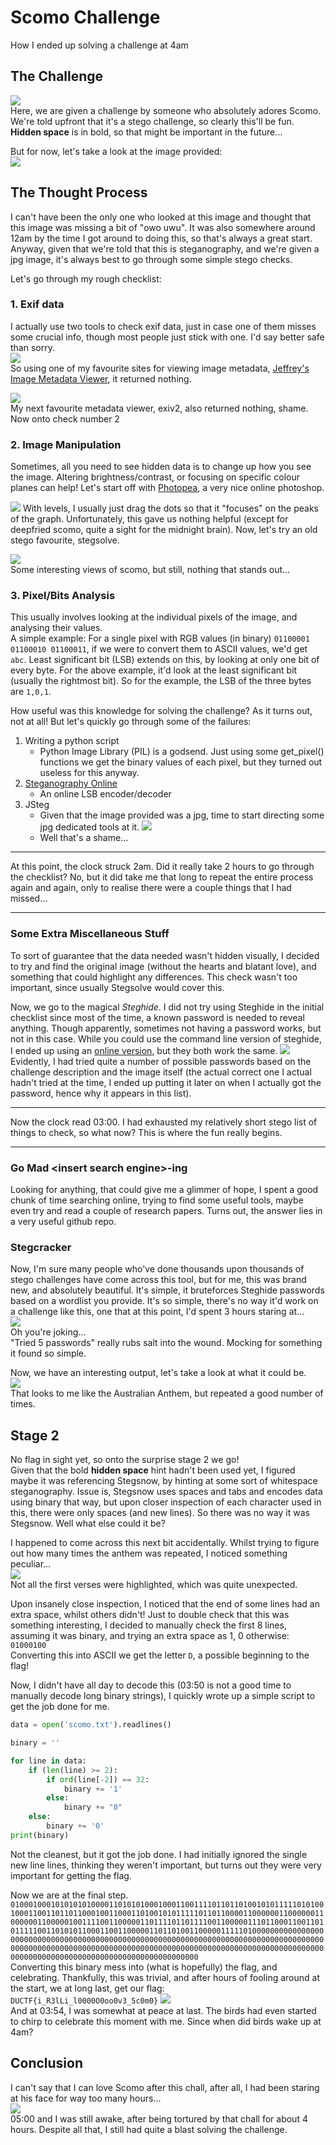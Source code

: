 # Scomo Challenge
How I ended up solving a challenge at 4am

## The Challenge
![][ChallDesc]  
Here, we are given a challenge by someone who absolutely adores Scomo. We're told upfront that it's a stego challenge, so clearly this'll be fun. **Hidden space** is in bold, so that might be important in the future...

But for now, let's take a look at the image provided:  
![][ILoveScomo]

## The Thought Process
I can't have been the only one who looked at this image and thought that this image was missing a bit of "owo uwu". It was also somewhere around 12am by the time I got around to doing this, so that's always a great start. Anyway, given that we're told that this is steganography, and we're given a jpg image, it's always best to go through some simple stego checks.  

Let's go through my rough checklist:  
### 1. Exif data
I actually use two tools to check exif data, just in case one of them misses some crucial info, though most people just stick with one. I'd say better safe than sorry.  
![][ExifOnline]  
So using one of my favourite sites for viewing image metadata, [Jeffrey's Image Metadata Viewer](http://exif.regex.info/exif.cgi), it returned nothing.  

![][Exiv2]  
My next favourite metadata viewer, exiv2, also returned nothing, shame. Now onto check number 2  

### 2. Image Manipulation
Sometimes, all you need to see hidden data is to change up how you see the image. Altering brightness/contrast, or focusing on specific colour planes can help! Let's start off with [Photopea](https://www.photopea.com/), a very nice online photoshop.  

![][photopea]
With levels, I usually just drag the dots so that it "focuses" on the peaks of the graph. Unfortunately, this gave us nothing helpful (except for deepfried scomo, quite a sight for the midnight brain). Now, let's try an old stego favourite, stegsolve.

![][Stegsolve]  
Some interesting views of scomo, but still, nothing that stands out...  

### 3. Pixel/Bits Analysis
This usually involves looking at the individual pixels of the image, and analysing their values.  
A simple example: For a single pixel with RGB values (in binary) `01100001 01100010 01100011`, if we were to convert them to ASCII values, we'd get `abc`.
Least significant bit (LSB) extends on this, by looking at only one bit of every byte. For the above example, it'd look at the least significant bit (usually the rightmost bit). So for the example, the LSB of the three bytes are `1,0,1`.  

How useful was this knowledge for solving the challenge? As it turns out, not at all! But let's quickly go through some of the failures:
1. Writing a python script
    - Python Image Library (PIL) is a godsend. Just using some get_pixel() functions we get the binary values of each pixel, but they turned out useless for this anyway.
2. [Steganography Online](http://stylesuxx.github.io/steganography/)
    - An online LSB encoder/decoder
3. JSteg
    - Given that the image provided was a jpg, time to start directing some jpg dedicated tools at it.
    ![][JSteg]
    - Well that's a shame...
---
At this point, the clock struck 2am. Did it really take 2 hours to go through the checklist? No, but it did take me that long to repeat the entire process again and again, only to realise there were a couple things that I had missed...   

---
### Some Extra Miscellaneous Stuff
To sort of guarantee that the data needed wasn't hidden visually, I decided to try and find the original image (without the hearts and blatant love), and something that could highlight any differences. This check wasn't too important, since usually Stegsolve would cover this.

Now, we go to the magical *Steghide*. I did not try using Steghide in the initial checklist since most of the time, a known password is needed to reveal anything. Though apparently, sometimes not having a password works, but not in this case. While you could use the command line version of steghide, I ended up using an [online version](http://futureboy.us/stegano/decinput.html), but they both work the same.
![][Steghide]  
Evidently, I had tried quite a number of possible passwords based on the challenge description and the image itself (the actual correct one I actual hadn't tried at the time, I ended up putting it later on when I actually got the password, hence why it appears in this list).

---
Now the clock read 03:00. I had exhausted my relatively short stego list of things to check, so what now? This is where the fun really begins.

---

### Go Mad \<insert search engine\>-ing
Looking for anything, that could give me a glimmer of hope, I spent a good chunk of time searching online, trying to find some useful tools, maybe even try and read a couple of research papers. Turns out, the answer lies in a very useful github repo.

### Stegcracker
Now, I'm sure many people who've done thousands upon thousands of stego challenges have come across this tool, but for me, this was brand new, and absolutely beautiful. It's simple, it bruteforces Steghide passwords based on a wordlist you provide. It's so simple, there's no way it'd work on a challenge like this, one that at this point, I'd spent 3 hours staring at...  
![][Stegcracker]  
Oh you're joking...  
"Tried 5 passwords" really rubs salt into the wound. Mocking for something it found so simple.  

Now, we have an interesting output, let's take a look at what it could be.  
![][ScomoOutput]  
That looks to me like the Australian Anthem, but repeated a good number of times.

## Stage 2
No flag in sight yet, so onto the surprise stage 2 we go!  
Given that the bold **hidden space** hint hadn't been used yet, I figured maybe it was referencing Stegsnow, by hinting at some sort of whitespace steganography. Issue is, Stegsnow  uses spaces and tabs and encodes data using binary that way, but upon closer inspection of each character used in this, there were only spaces (and new lines). So there was no way it was Stegsnow. Well what else could it be?

I happened to come across this next bit accidentally. Whilst trying to figure out how many times the anthem was repeated, I noticed something peculiar...  
![][PeculiarHighights]  
Not all the first verses were highlighted, which was quite unexpected.  

Upon insanely close inspection, I noticed that the end of some lines had an extra space, whilst others didn't! Just to double check that this was something interesting, I decided to manually check the first 8 lines, assuming it was binary, and trying an extra space as 1, 0 otherwise:  
`01000100`  
Converting this into ASCII we get the letter `D`, a possible beginning to the flag!

Now, I didn't have all day to decode this (03:50 is not a good time to manually decode long binary strings), I quickly wrote up a simple script to get the job done for me.

```py
data = open('scomo.txt').readlines()

binary = ''

for line in data:
    if (len(line) >= 2):
        if ord(line[-2]) == 32:
            binary += '1'
        else:
            binary += "0"
    else:
        binary += '0'
print(binary)
```
Not the cleanest, but it got the job done. I had initially ignored the single new line lines, thinking they weren't important, but turns out they were very important for getting the flag.

Now we are at the final step.  
`010001000101010101000011010101000100011001111011011010010101111101010010001100110110110001001100011010010101111101101100001100000011000000110000001100000100111100110000011011110110111100110000011101100011001101011111001101010110001100110000011011010011000001111101000000000000000000000000000000000000000000000000000000000000000000000000000000000000000000000000000000000000000000000000000000000000000000000000000000000000000000000000000000000000000000000000000000`  
Converting this binary mess into (what is hopefully) the flag, and celebrating. Thankfully, this was trivial, and after hours of fooling around at the start, we at long last, get our flag:   
`DUCTF{i_R3lLi_l0000O0oo0v3_5c0m0}`
![][Solve]    
And at 03:54, I was somewhat at peace at last. The birds had even started to chirp to celebrate this moment with me. Since when did birds wake up at 4am?

## Conclusion

I can't say that I can love Scomo after this chall, after all, I had been staring at his face for way too many hours...  
![][Aftermath]  
05:00 and I was still awake, after being tortured by that chall for about 4 hours. Despite all that, I still had quite a blast solving the challenge.  


<!-- image references -->
[ChallDesc]: images/ChallDesc.png
[ILoveScomo]: images/ILoveScomo.jpg
[ExifOnline]: images/ExifOnline.png
[Exiv2]: images/Exiv2.png
[Photopea]: images/Photopea.gif
[Stegsolve]: images/Stegsolve.gif
[JSteg]: images/JSteg.png
[Steghide]: images/Steghide.gif
[Stegcracker]: images/Stegcracker.png
[ScomoOutput]: images/ScomoOutput.png
[PeculiarHighights]: images/PeculiarHighlights.png
[Solve]: images/Solve.png
[Aftermath]: images/Aftermath.png
